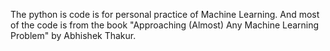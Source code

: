 The python is code is for personal practice of Machine Learning. And most of the code is from the book "Approaching (Almost) Any Machine Learning Problem" by Abhishek Thakur.
